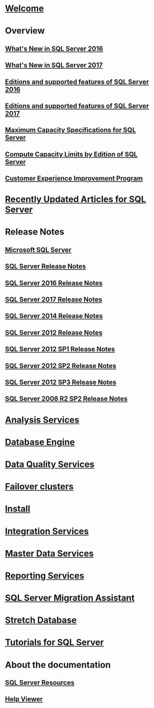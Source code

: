 # [Welcome](sql-server-technical-documentation.md)

# Overview
## [What's New in SQL Server 2016](what-s-new-in-sql-server-2016.md)
## [What's New in SQL Server 2017](what-s-new-in-sql-server-2017.md)
## [Editions and supported features of SQL Server 2016](editions-and-components-of-sql-server-2016.md)
## [Editions and supported features of SQL Server 2017](editions-and-components-of-sql-server-2017.md)
## [Maximum Capacity Specifications for SQL Server](maximum-capacity-specifications-for-sql-server.md)
## [Compute Capacity Limits by Edition of SQL Server](compute-capacity-limits-by-edition-of-sql-server.md)
## [Customer Experience Improvement Program](customer-experience-improvement-program-for-sql-server-data-tools.md)

# [Recently Updated Articles for SQL Server](sql-server-new-updated-sql-docs-pr.md)

# Release Notes

## [Microsoft SQL Server](../release-notes/microsoft-sql-server.md)
## [SQL Server Release Notes](../release-notes/sql-server-release-notes.md)
## [SQL Server 2016 Release Notes](sql-server-2016-release-notes.md)
## [SQL Server 2017 Release Notes](sql-server-2017-release-notes.md)

## [SQL Server 2014 Release Notes](../release-notes/sql-server-2014-release-notes.md)
## [SQL Server 2012 Release Notes](../release-notes/sql-server-2012-release-notes.md)
## [SQL Server 2012 SP1 Release Notes](../release-notes/sql-server-2012-sp1-release-notes.md)
## [SQL Server 2012 SP2 Release Notes](../release-notes/sql-server-2012-sp2-release-notes.md)
## [SQL Server 2012 SP3 Release Notes](../release-notes/sql-server-2012-sp3-release-notes.md)
## [SQL Server 2008 R2 SP2 Release Notes](../release-notes/sql-server-2008-r2-sp2-release-notes.md)

# [Analysis Services](../analysis-services/analysis-services.md)
# [Database Engine](../database-engine/configure-windows/sql-server-database-engine.md)
# [Data Quality Services](../data-quality-services/data-quality-services.md)
# [Failover clusters](../sql-server/failover-clusters/automatic-page-repair-availability-groups-database-mirroring.md)
# [Install](../sql-server/install/planning-a-sql-server-installation.md)
# [Integration Services](../integration-services/sql-server-integration-services.md)
# [Master Data Services](../master-data-services/master-data-services-installation-and-configuration.md)
# [Reporting Services](../reporting-services/create-deploy-and-manage-mobile-and-paginated-reports.md)
# [SQL Server Migration Assistant](../ssma/sql-server-migration-assistant.md)
# [Stretch Database](../sql-server/stretch-database/stretch-database.md)
# [Tutorials for SQL Server](tutorials-for-sql-server-2016.md)

# About the documentation
## [SQL Server Resources](sql-server-resources.md)
## [Help Viewer](../release-notes/sql-server-help-installation.md)
